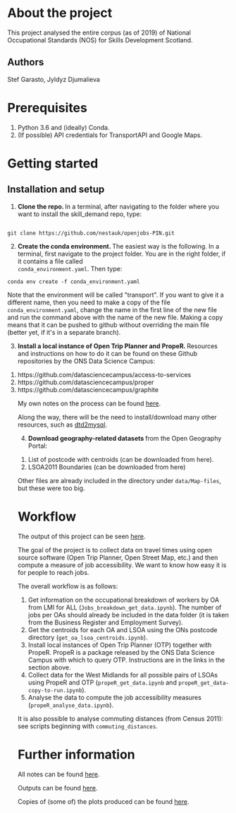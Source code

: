 # About the project
This project analysed the entire corpus (as of 2019) of National Occupational Standards (NOS) for Skills Development Scotland.

## Authors

Stef Garasto, Jyldyz Djumalieva

# Prerequisites
<ol>
<li> Python 3.6 and (ideally) Conda. </li>
<li> (If possible) API credentials for TransportAPI and Google Maps. </li>
</ol>

# Getting started

## Installation and setup
1. <b> Clone the repo. </b> In a terminal, after navigating to the folder where you want to install the skill_demand repo, type:

<code>
git clone https://github.com/nestauk/openjobs-PIN.git
</code>

2. <b> Create the conda environment. </b> The easiest way is the following. In a terminal, first navigate to the project folder. You are in the right folder, if it contains a file called <code> conda_environment.yaml</code>. Then type:

<code>conda env create -f conda_environment.yaml</code>

Note that the environment will be called "transport". If you want to give it a different name, then you need to make a copy of the file <code>conda_environment.yaml</code>, change the name in the first line of the new file and run the command above with the name of the new file. Making a copy means that it can be pushed to github without overriding the main file (better yet, if it's in a separate branch).

3. <b> Install a local instance of Open Trip Planner and PropeR. </b>
Resources and instructions on how to do it can be found on these Github repositories by the ONS Data Science Campus:
<ol>
<li> https://github.com/datasciencecampus/access-to-services </li>
<li> https://github.com/datasciencecampus/proper </li>
<li> https://github.com/datasciencecampus/graphite </li>

My own notes on the process can be found <a href="https://docs.google.com/document/d/1i49L1tUjrUdXOATcxlYnvdChUXTQiTfjeBGCMoQ_RCs/edit?usp=sharing">here</a>.

Along the way, there will be the need to install/download many other resources, such as <a href="https://github.com/planarnetwork/dtd2mysql">dtd2mysql</a>.

4. <b>Download geography-related datasets </b> from the Open Geography Portal:
<ol>
<li> List of postcode with centroids (can be downloaded from <a href"https://geoportal.statistics.gov.uk/datasets/ons-postcode-directory-latest-centroids">here</a>). </li>
<li> LSOA2011 Boundaries (can be downloaded from <a href"https://geoportal.statistics.gov.uk/datasets/lower-layer-super-output-areas-december-2011-boundaries-ew-bfc">here</a>) </li>
</ol>

Other files are already included in the directory under <code>data/Map-files</code>, but these were too big.

# Workflow

The output of this project can be seen <a href = "https://productivityinsightsnetwork.co.uk/app/uploads/2019/08/Nesta_regional_skill_mismatch_reportv2.pdf">here</a>.

The goal of the project is to collect data on travel times using open source software (Open Trip Planner, Open Street Map, etc.) and then compute a measure of job accessibility. We want to know how easy it is for people to reach jobs.

The overall workflow is as follows:
1. Get information on the occupational breakdown of workers by OA from LMI for ALL (<code>Jobs_breakdown_get_data.ipynb</code>). The number of jobs per OAs should already be included in the data folder (it is taken from the Business Register and Employment Survey).
2. Get the centroids for each OA and LSOA using the ONs postcode directory (<code>get_oa_lsoa_centroids.ipynb</code>).
3. Install local instances of Open Trip Planner (OTP) together with PropeR. PropeR is a package released by the ONS Data Science Campus with which to query OTP. Instructions are in the links in the section above.
4. Collect data for the West Midlands for all possible pairs of LSOAs using PropeR and OTP (<code>propeR_get_data.ipynb</code> and <code>propeR_get_data-copy-to-run.ipynb</code>).
5. Analyse the data to compute the job accessibility measures (<code>propeR_analyse_data.ipynb</code>).

It is also possible to analyse commuting distances (from Census 2011): see scripts beginning with <code>commuting_distances</code>.

# Further information
All notes can be found <a href="https://drive.google.com/drive/folders/1bzfw-BjZ7KI8tSUjbGck0w_-0s2rgFaP?usp=sharing">here</a>.

Outputs can be found <a href="https://drive.google.com/drive/folders/1G8XdBoeqFmuLYVqarNgtCJ9zC1NCxA6o?usp=sharing">here</a>.

Copies of (some of) the plots produced can be found <a href="https://drive.google.com/drive/folders/1DJAJ_kNalMXaWqE2wJblP4XnSm8hyerx?usp=sharing">here</a>.
